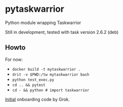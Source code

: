 # pytaskwarrior
Python module wrapping Taskwarrior

Still in development, tested with task version 2.6.2 (deb)

## Howto
For now:

- `docker build -t mytaskwarrior .`
- `drit -v $PWD:/tw mytaskwarrior bash`
- `python test_exec.py`
- `cd .. && pytest`
- `cd - && python # import taskwarrior`


[Initial](https://github.com/sznicolas/pytaskwarrior/commit/f75a4bd0a66569f9e25a9ae563488129058e393b#diff-93f277324bed04c85a561677dccc3beb1afb2148c17c54aaa54393f9ecdb04cb) onboarding code by Grok.
